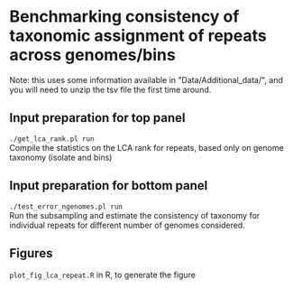 # Benchmarking consistency of taxonomic assignment of repeats across genomes/bins
Note: this uses some information available in "Data/Additional_data/", and you will need to unzip the tsv file the first time around.
## Input preparation for top panel
`./get_lca_rank.pl run`  
Compile the statistics on the LCA rank for repeats, based only on genome taxonomy (isolate and bins)  
## Input preparation for bottom panel
`./test_error_ngenomes.pl run`  
Run the subsampling and estimate the consistency of taxonomy for individual repeats for different number of genomes considered.   
## Figures
`plot_fig_lca_repeat.R`
in R, to generate the figure  